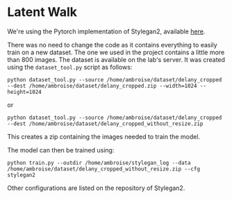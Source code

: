 # Latent Walk

We're using the Pytorch implementation of Stylegan2, available [here](https://github.com/NVlabs/stylegan2-ada-pytorch).

There was no need to change the code as it contains everything to easily train on a new dataset. The one we used in the project contains a little more than 800 images. The dataset is available on the lab's server. It was created using the `dataset_tool.py` script as follows: 

`python dataset_tool.py --source /home/ambroise/dataset/delany_cropped --dest /home/ambroise/dataset/delany_cropped.zip --width=1024 --height=1024`

or 

 `python dataset_tool.py --source /home/ambroise/dataset/delany_cropped --dest /home/ambroise/dataset/delany_cropped_without_resize.zip`
 
This creates a zip containing the images needed to train the model. 

The model can then be trained using: 

`python train.py --outdir /home/ambroise/stylegan_log --data /home/ambroise/dataset/delany_cropped_without_resize.zip --cfg stylegan2`

Other configurations are listed on the repository of Stylegan2. 
